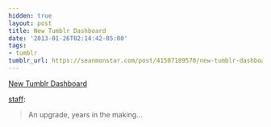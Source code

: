 ```yaml
---
hidden: true
layout: post
title: New Tumblr Dashboard
date: '2013-01-26T02:14:42-05:00'
tags:
- tumblr
tumblr_url: https://seanmonstar.com/post/41507189570/new-tumblr-dashboard
---
```

[New Tumblr Dashboard](http://staff.tumblr.com/post/41483060118/an-upgrade-years-in-the-making-when-we-imagined)  

[staff](http://staff.tumblr.com/post/41483060118/an-upgrade-years-in-the-making-when-we-imagined):

> An upgrade, years in the making…

